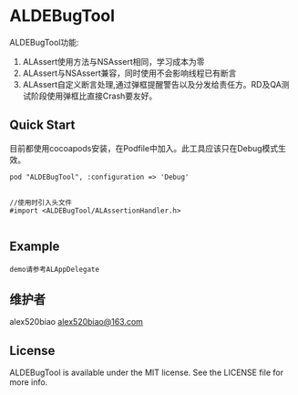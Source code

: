 # ALDEBugTool
ALDEBugTool功能:

1. ALAssert使用方法与NSAssert相同，学习成本为零
2. ALAssert与NSAssert兼容，同时使用不会影响线程已有断言
3. ALAssert自定义断言处理,通过弹框提醒警告以及分发给责任方。RD及QA测试阶段使用弹框比直接Crash要友好。

## Quick Start

目前都使用cocoapods安装，在Podfile中加入。此工具应该只在Debug模式生效。

```
pod "ALDEBugTool", :configuration => 'Debug'


//使用时引入头文件
#import <ALDEBugTool/ALAssertionHandler.h>


```

## Example

``` 
demo请参考ALAppDelegate

```

## 维护者

alex520biao <alex520biao@163.com>

## License

ALDEBugTool is available under the MIT license. See the LICENSE file for more info.

